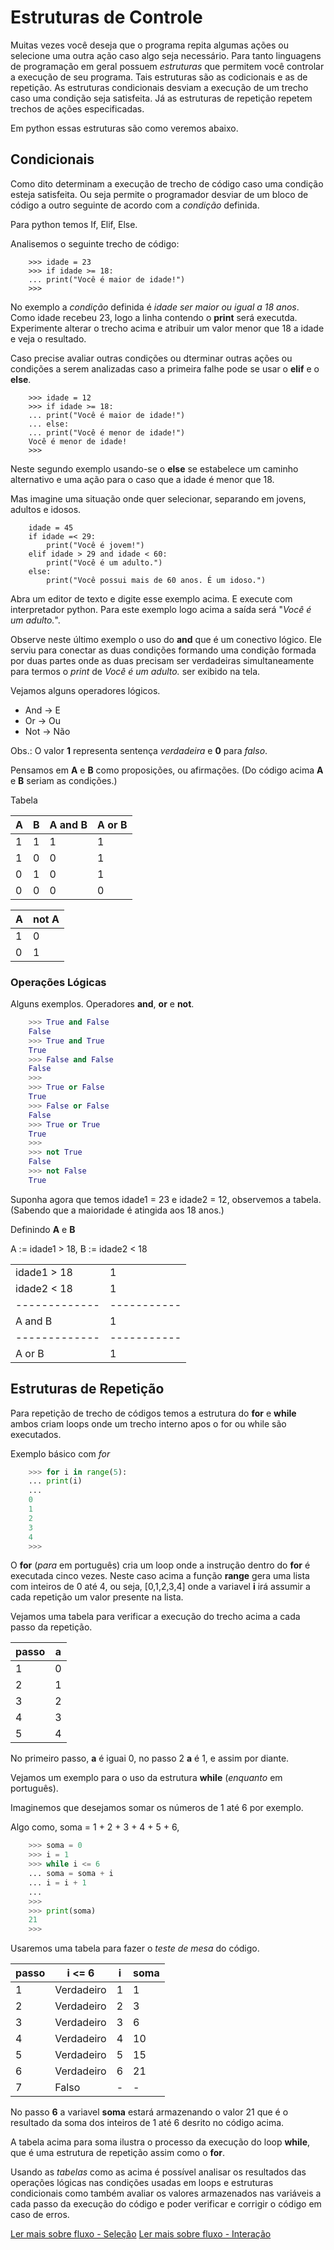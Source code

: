 # Estruturas de Controle

Muitas vezes você deseja que o programa repita algumas ações ou selecione uma outra ação caso algo seja necessário.
Para tanto linguagens de programação em geral possuem *estruturas* que permitem você controlar a execução de seu programa. Tais estruturas são as codicionais e as de repetição.
As estruturas condicionais desviam a execução de um trecho caso uma condição seja satisfeita. Já as estruturas de repetição repetem trechos de ações especificadas.

Em python essas estruturas são como veremos abaixo.

## Condicionais

Como dito determinam a execução de trecho de código caso uma condição esteja satisfeita. Ou seja permite o programador desviar de um bloco de código a outro seguinte de acordo com a *condição* definida.

Para python temos If, Elif, Else.

Analisemos o seguinte trecho de código:


```
	>>> idade = 23
	>>> if idade >= 18:
	...	print("Você é maior de idade!")
	>>>
```

No exemplo a *condição* definida é *idade ser maior ou igual a 18 anos*. Como idade recebeu 23, logo a linha contendo o **print** será executda. Experimente alterar o trecho acima e atribuir um valor menor que 18 a idade e veja o resultado.

Caso precise avaliar outras condições ou dterminar outras ações ou condições a serem analizadas caso a primeira falhe pode se usar o **elif** e o **else**.

```
	>>> idade = 12
	>>> if idade >= 18:
	...	print("Você é maior de idade!")
	... else:
	...	print("Você é menor de idade!")
	Você é menor de idade!
	>>>
```

Neste segundo exemplo usando-se o **else** se estabelece um caminho alternativo e uma ação para o caso que a idade é menor que 18.

Mas imagine uma situação onde quer selecionar, separando em jovens, adultos e idosos.

```
	idade = 45
	if idade =< 29:
		print("Você é jovem!")
	elif idade > 29 and idade < 60:
		print("Você é um adulto.")
	else:
		print("Você possui mais de 60 anos. É um idoso.")
```

Abra um editor de texto e digite esse exemplo acima. E execute com interpretador python.
Para este exemplo logo acima a saída será  "*Você é um adulto.*".

Observe neste último exemplo o uso do **and** que é um conectivo lógico. Ele serviu para conectar as duas condições formando uma condição formada por duas partes onde as duas precisam ser verdadeiras simultaneamente para termos o *print* de *Você é um adulto.* ser exibido na tela.

Vejamos alguns operadores lógicos.

* And -> E  
* Or -> Ou 
* Not -> Não

Obs.: O valor **1** representa sentença *verdadeira* e **0** para *falso*.

Pensamos em **A** e **B** como proposições, ou afirmações. 
(Do código acima **A** e **B** seriam as condições.)

Tabela

| **A** | **B** | **A** and **B** | **A** or **B** |
|-------|-------|-----------------|----------------|
|   1   |   1   |       1         |       1        |
|   1   |   0   |       0         |       1        |
|   0   |   1   |       0         |       1        |
|   0   |   0   |       0         |       0        |


| **A** | not **A** | 
|-------|-----------|
|   1   |     0     |
|   0   |     1     |



### Operações Lógicas

Alguns exemplos. Operadores **and**, **or** e **not**.


```python
	>>> True and False
	False
	>>> True and True
	True
	>>> False and False
	False
	>>>
	>>> True or False
	True
	>>> False or False
	False
	>>> True or True
	True
	>>>
	>>> not True
	False
	>>> not False
	True

```

Suponha agora que temos idade1 = 23  e idade2 = 12, observemos a tabela. 
(Sabendo que a maioridade é atingida aos 18 anos.)

Definindo **A** e **B**

A := idade1 > 18,
B := idade2 < 18

|             |           |    
|-------------|-----------| 
| idade1 > 18 |    1      |
| idade2 < 18 |    1      |
|-------------|-----------|
|   A and B   |    1      |
|-------------|-----------|
|   A or B    |    1      | 


## Estruturas de Repetição

Para repetição de trecho de códigos temos a estrutura do **for** e **while** ambos criam loops onde um trecho interno apos o for ou while são executados.

Exemplo básico com *for*

```python
	>>> for i in range(5):
	...	print(i)
	...
	0
	1
	2
	3
	4
	>>>
```

O **for** (*para* em português) cria um loop onde a instrução dentro do **for** é executada cinco vezes. Neste caso acima a função **range** gera uma lista com inteiros de 0 até 4, ou seja, [0,1,2,3,4] onde a variavel **i** irá assumir a cada repetição um valor presente na lista.

Vejamos uma tabela para verificar a execução do trecho acima a cada passo da repetição.

| passo |      a     |
|-------|------------|
|   1   |      0     |
|   2   |      1     |
|   3   |      2     |
|   4   |      3     |
|   5   |      4     |

No primeiro passo, **a** é iguai 0, no passo 2 **a** é 1, e assim por diante.

Vejamos um exemplo para o uso da estrutura **while** (*enquanto* em português).

Imaginemos que desejamos somar os números de 1 até 6 por exemplo.

Algo como, soma = 1 + 2 + 3 + 4 + 5 + 6,

```python
	>>> soma = 0
	>>> i = 1
	>>> while i <= 6
	...	soma = soma + i
	...	i = i + 1
	...
	>>>
	>>> print(soma)
	21
	>>>
```

Usaremos uma tabela para fazer o *teste de mesa* do código.

| passo |     i <= 6    |  i     | soma  |
|-------|---------------|--------|-------|
|   1   |  Verdadeiro   |   1    |   1   |
|   2	|  Verdadeiro   |   2    |   3   |
|   3   |  Verdadeiro   |   3    |   6   |
|   4   |  Verdadeiro   |   4    |   10  |
|   5   |  Verdadeiro   |   5    |   15  |
|   6   |  Verdadeiro   |   6    |   21  |
|   7   |  Falso        |   -    |   -   |


No passo **6** a variavel **soma** estará armazenando o valor 21 que é o resultado da soma dos inteiros de 1 até 6 desrito no código acima.

A tabela acima para soma ilustra o processo da execução do loop **while**, que é uma estrutura de repetição assim como o **for**.

Usando as *tabelas* como as acima é possível analisar os resultados das operações lógicas nas condições usadas em loops e estruturas condicionais como também avaliar os valores armazenados nas variáveis a cada passo da execução do código e poder verificar e corrigir o código em caso de erros.



[Ler mais sobre fluxo - Seleção](https://panda.ime.usp.br/pensepy/static/pensepy/06-Selecao/selecao.html)
[Ler mais sobre fluxo - Interação](https://panda.ime.usp.br/pensepy/static/pensepy/07-Iteracao/maisiteracao.html)
